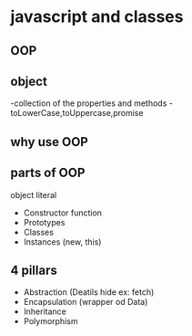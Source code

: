 # javascript and classes

## OOP

## object 
-collection of the properties and methods
-toLowerCase,toUppercase,promise

## why use OOP

## parts of OOP
object literal


- Constructor function
- Prototypes      
-  Classes
- Instances (new, this)

## 4 pillars
- Abstraction (Deatils hide  ex: fetch)
- Encapsulation (wrapper od Data)
- Inheritance
- Polymorphism

